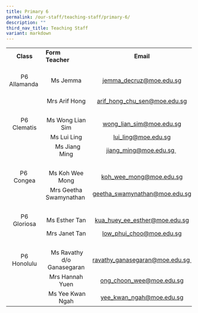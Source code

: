 ```yaml
---
title: Primary 6
permalink: /our-staff/teaching-staff/primary-6/
description: ""
third_nav_title: Teaching Staff
variant: markdown
---
```

<table>
<tbody>
<tr>
<td style="text-align: center;"><b>Class</b></td><td style="width: 181px;"><b>Form Teacher&nbsp;</b>
</td>
<td style="text-align: center;"><b>Email</b>
</td>
</tr> 
<tr>
<td style="text-align: center;"><br>P6 Allamanda&nbsp;<br>&nbsp;<br>
</td>

<td style="text-align: center;">Ms Jemma</td>
<td style="text-align: center;"><a href="mailto:jemma_decruz@moe.edu.sg" target="">jemma_decruz@moe.edu.sg</a><br>
</td>
</tr>
<tr>
<td>&nbsp;
</td>

<td style="text-align: center;">Mrs Arif Hong<br>
</td>
<td style="text-align: center;"><a href="mailto:arif_hong_chu_sen@moe.edu.sg" target="">arif_hong_chu_sen@moe.edu.sg</a><br>
</td>
</tr>
<tr>
<td colspan="3">&nbsp;&nbsp;
</td>
</tr>
<tr>
<td style="text-align: center;">P6 Clematis<br>
</td>

<td style="text-align: center;">Ms Wong Lian Sim
</td>
<td style="text-align: center;"><a href="mailto:wong_lian_sim@moe.edu.sg" target="">wong_lian_sim@moe.edu.sg</a><br>
</td>
</tr>
<tr>
<td>&nbsp;
</td>

<td style="text-align: center;">Ms Lui Ling
</td>
<td style="text-align: center;"><a href="mailto:lui_ling@moe.edu.sg" target="">lui_ling@moe.edu.sg</a><br>
</td>
</tr>
<tr>
<td>&nbsp;</td>
<td style="text-align: center;">&nbsp;&nbsp;Ms Jiang Ming</td>
<td style="text-align: center;"><a href="mailto:jiang_ming@moe.edu.sg" target="">jiang_ming@moe.edu.sg&nbsp;</a>&nbsp;</td></tr>
<tr>
<td colspan="3">&nbsp; &nbsp; &nbsp; &nbsp;
</td>
</tr>
<tr>
<td style="text-align: center;">P6&nbsp; Congea</td>

<td style="text-align: center;">Ms Koh Wee Mong
</td>
<td style="text-align: center;"><a href="mailto:koh_wee_mong@moe.edu.sg" target="">koh_wee_mong@moe.edu.sg</a><br>
</td>
</tr>
<tr>
<td>&nbsp;</td>
<td style="text-align: center;">Mrs Geetha Swamynathan&nbsp;</td>
<td style="text-align: center;"><a href="mailto:geetha_swamynathan@moe.edu.sg" target="">geetha_swamynathan@moe.edu.sg</a></td></tr>
<tr>
<td colspan="3">&nbsp; &nbsp; &nbsp; &nbsp;
</td>
</tr>
<tr>
<td style="text-align: center;">P6 Gloriosa</td>

<td style="text-align: center;">Ms Esther Tan
</td>
<td style="text-align: center;"><a href="mailto:kua_huey_ee_esther@moe.edu.sg" target="">kua_huey_ee_esther@moe.edu.sg</a><br>
</td>
</tr>
<tr>
<td>
</td>

<td style="text-align: center;">Mrs Janet Tan
</td>
<td style="text-align: center;"><a href="mailto:geetha_swamynathan@moe.edu.sg" target=""></a><a href="mailto:low_phui_choo@moe.edu.sg" target="">low_phui_choo@moe.edu.sg</a><br>
</td>
</tr>
<tr>
<td colspan="3">&nbsp; &nbsp; &nbsp; &nbsp;
</td>
</tr>
<tr>
<td style="text-align: center;">P6 Honolulu<br>
</td>

<td style="text-align: center;">&nbsp;Ms Ravathy d/o Ganasegaran<br>
</td>
<td style="text-align: center;"><a href="mailto:ravathy_ganasegaran@moe.edu.sg" target="">ravathy_ganasegaran@moe.edu.sg&nbsp;</a><br></td>
</tr>
<tr>
<td>&nbsp;
</td>

<td style="text-align: center;">Mrs Hannah Yuen<br>
</td>
<td style="text-align: center;"><a href="mailto:ong_choon_wee@moe.edu.sg" target="">ong_choon_wee@moe.edu.sg</a><a href="mailto:de_souza_christopher_john@moe.edu.sg" target=""></a>
</td>
</tr><tr><td>&nbsp;</td><td style="text-align: center;">&nbsp;Ms Yee Kwan Ngah</td><td style="text-align: center;">&nbsp;<a href="mailto:yee_kwan_ngah@moe.edu.sg" target="">yee_kwan_ngah@moe.edu.sg</a>&nbsp;</td></tr>

</tbody>
</table>